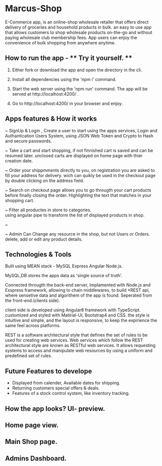 # Marcus-Shop
E-Commerce app, is an online-shop wholesale retailer that offers direct delivery of groceries and household products in bulk.  an easy to use app that allows customers to shop wholesale products on-the-go and without paying wholesale club membership fees. App users can enjoy the convenience of bulk shopping from anywhere anytime.

## How to run the app - ** Try it yourself. **
1.  Either fork or download the app and open the directory in the cli.

2.  Install all dependencies using the 'npm i' command.
  
  
3.  Start the web server using the 'npm run' command.
    The app will be served at http://localhost:4200/ .

4.  Go to http://localhost:4200/ in your browser and enjoy.





## Apps features & How it works
~ SignUp & Login , Create a user to start using the apps services,
Login and Authantication Users System, using JSON Web Token and Crypto to Hash and secure passwords.

~ Take a cart and start shopping, 
if not finnished cart is saved and can be resumed later.
unclosed carts are displayed on home page with thier creation date.

~ Order your shippmments directly to you, 
on registration you are asked to fill your address for delivery.
wich can quikly be used in the checkout page by double clicking on the address field.

~ Search on checkout page allows you to go througth your cart products before finally closing the order.
Highlighting the text that matches in your shopping cart.

~ Filter all productes in store to categories.  
using angular pipe to transform the list of displayed products in shop.

~ 


~ Admin Can Change any resource in the shop, but not Users or Orders.
delete, add or edit any product details.


## Technologies & Tools
Built using MEAN stack - MySQL Express Angular Node.js.

MySQL,DB stores the apps data as 'single source of truth'.

Connected througth the back-end server, 
Implamented with Node.js and Exspress framework, allowing to chain middlewares, to 
build *REST api,
where sensetive data and algorithem of the app is found. Seperated from the front-end.(clients side).

client side is developed using Angular8 framework with TypeScript.
customized and styled with Matirial-UI, Bootstrap4 and CSS.
the style is intuitive and simple, and the layout is responsive,
to keep the expirience the same feel across platforms. 

REST is a software architectural style that defines the set of rules to be used for creating web services. Web services which follow the REST architectural style are known as RESTful web services. It allows requesting systems to access and manipulate web resources by using a uniform and predefined set of rules.


## Future Features to develope
- Displayed from calender, Available dates for shipping.
- Returning customers special offers & deals.
- Features of a stock control system, like inventory tracking.

## How the app looks? UI- preview.

## Home page view.

## Main Shop page.

## Admins Dashboard.
